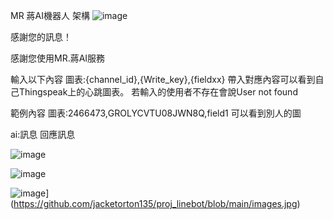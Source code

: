
MR 蔣AI機器人 架構
![image](https://github.com/user-attachments/assets/fc0ebb42-b969-43c1-a9ff-6a51d10f30fd)



感謝您的訊息！

感謝您使用MR.蔣AI服務

輸入以下內容
圖表:{channel_id},{Write_key},{fieldxx}
帶入對應內容可以看到自己Thingspeak上的心跳圖表。
若輸入的使用者不存在會說User not found

範例內容
圖表:2466473,GROLYCVTU08JWN8Q,field1
可以看到別人的圖

ai:訊息 回應訊息

![image](https://github.com/user-attachments/assets/256873b5-1735-42e4-8c6c-985923598631)


![image](https://github.com/user-attachments/assets/f082ce52-332e-435d-9329-e7acb1f77420)




![image](https://img.ltn.com.tw/Upload/health/page/800/2022/05/14/3926479_1.jpg)](https://github.com/jacketorton135/proj_linebot/blob/main/images.jpg)
